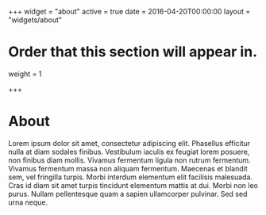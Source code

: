 +++
widget = "about"
active = true
date = 2016-04-20T00:00:00
layout = "widgets/about"

# Order that this section will appear in.
weight = 1

+++

# About

Lorem ipsum dolor sit amet, consectetur adipiscing elit. Phasellus efficitur nulla at diam sodales finibus. Vestibulum iaculis ex feugiat lorem posuere, non finibus diam mollis. Vivamus fermentum ligula non rutrum fermentum. Vivamus fermentum massa non aliquam fermentum. Maecenas et blandit sem, vel fringilla turpis. Morbi interdum elementum elit facilisis malesuada. Cras id diam sit amet turpis tincidunt elementum mattis at dui. Morbi non leo purus. Nullam pellentesque quam a sapien ullamcorper pulvinar. Sed sed urna neque.
